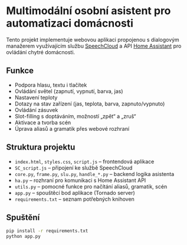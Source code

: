 # Multimodální osobní asistent pro automatizaci domácnosti

Tento projekt implementuje webovou aplikaci propojenou s dialogovým manažerem využívajícím službu [SpeechCloud](https://speechcloud.kky.zcu.cz/) a API [Home Assistant](https://www.home-assistant.io/) pro ovládání chytré domácnosti.

## Funkce

- Podpora hlasu, textu i tlačítek
- Ovládání světel (zapnutí, vypnutí, barva, jas)
- Nastavení teploty
- Dotazy na stav zařízení (jas, teplota, barva, zapnuto/vypnuto)
- Ovládání zásuvek
- Slot-filling s doptáváním, možností „zpět“ a „zruš“
- Aktivace a tvorba scén
- Úprava aliasů a gramatik přes webové rozhraní

## Struktura projektu

- `index.html`, `styles.css`, `script.js` – frontendová aplikace
- `SC_script.js` – připojení ke službě SpeechCloud
- `core.py`, `frame.py`, `slu.py`, `handle_*.py` – backend logika asistenta
- `ha.py` – rozhraní pro komunikaci s Home Assistant API
- `utils.py` – pomocné funkce pro načítání aliasů, gramatik, scén
- `app.py` – spouštěcí bod aplikace (Tornado server)
- `requirements.txt` – seznam potřebných knihoven

## Spuštění

```bash
pip install -r requirements.txt
python app.py
```
